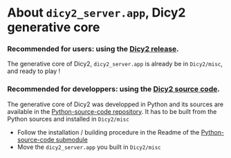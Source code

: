 # About  `dicy2_server.app`, Dicy2 generative core

### __Recommended for users:__ using the [Dicy2 release](https://forum.ircam.fr/projects/releases/dicy2/).

The generative core of Dicy2, `dicy2_server.app` is already be in `Dicy2/misc`, and ready to play !


###  __Recommended for developpers:__ using the [Dicy2 source code](https://github.com/DYCI2/Dicy2).

The generative core of Dicy2 was developped in Python and its sources are available in the [Python-source-code repository](https://github.com/DYCI2/Dicy2-python).
It has to be built from the Python sources and installed in `Dicy2/misc`
* Follow the installation / building procedure in the Readme of the [Python-source-code submodule](https://github.com/DYCI2/Dicy2-python)
* Move the `dicy2_server.app` you built in `Dicy2/misc`
